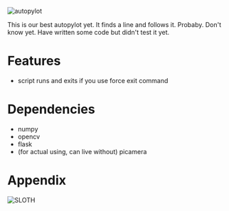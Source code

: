 ![autopylot](http://i.imgur.com/HxtNn33.gif)

This is our best autopylot yet. It finds a line and follows it. Probaby. Don't know yet. Have written some code but didn't test it yet.

# Features

- script runs and exits if you use force exit command

# Dependencies

- numpy
- opencv
- flask
- (for actual using, can live without) picamera

# Appendix

![SLOTH](https://i.ytimg.com/vi/mkQzYyi25sA/maxresdefault.jpg)
